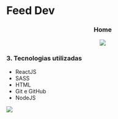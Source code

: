 # Feed Dev

<h3 align="center">Home</h3>
<p align="center"><img src="https://media.giphy.com/media/hKA0T1bHLiPRwYxYKc/giphy.gif"/></p>

<h3>3. Tecnologias utilizadas</h3>
<ul>
<li>ReactJS</li>
<li>SASS</li>
<li>HTML</li>
<li>Git e GitHub</li>
<li>NodeJS</li>
</ul>

[<img src="https://img.shields.io/badge/linkedin-%230077B5.svg?&style=for-the-badge&logo=linkedin&logoColor=white" />](https://www.linkedin.com/in/nayane-menezes-dev-eng/)